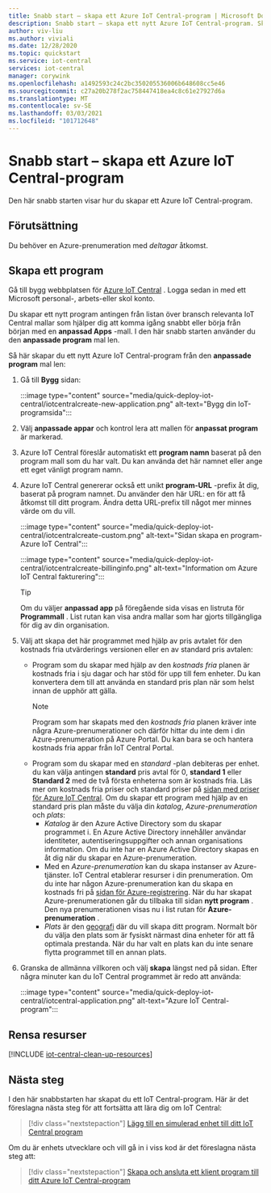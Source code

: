 ```yaml
---
title: Snabb start – skapa ett Azure IoT Central-program | Microsoft Docs
description: Snabb start – skapa ett nytt Azure IoT Central-program. Skapa programmet med antingen den kostnads fria pris planen eller en av standard pris avtalen.
author: viv-liu
ms.author: viviali
ms.date: 12/28/2020
ms.topic: quickstart
ms.service: iot-central
services: iot-central
manager: corywink
ms.openlocfilehash: a1492593c24c2bc350205536006b648608cc5e46
ms.sourcegitcommit: c27a20b278f2ac758447418ea4c8c61e27927d6a
ms.translationtype: MT
ms.contentlocale: sv-SE
ms.lasthandoff: 03/03/2021
ms.locfileid: "101712648"
---
```

# <a name="quickstart---create-an-azure-iot-central-application"></a>Snabb start – skapa ett Azure IoT Central-program

Den här snabb starten visar hur du skapar ett Azure IoT Central-program.

## <a name="prerequisite"></a>Förutsättning 

Du behöver en Azure-prenumeration med *deltagar* åtkomst.

## <a name="create-an-application"></a>Skapa ett program

Gå till bygg webbplatsen för [Azure IoT Central](https://aka.ms/iotcentral) . Logga sedan in med ett Microsoft personal-, arbets-eller skol konto.

Du skapar ett nytt program antingen från listan över bransch relevanta IoT Central mallar som hjälper dig att komma igång snabbt eller börja från början med en **anpassad Apps** -mall. I den här snabb starten använder du den **anpassade program** mal len.

Så här skapar du ett nytt Azure IoT Central-program från den **anpassade program** mal len:

1. Gå till **Bygg** sidan:

    :::image type="content" source="media/quick-deploy-iot-central/iotcentralcreate-new-application.png" alt-text="Bygg din IoT-programsida":::

1. Välj **anpassade appar** och kontrol lera att mallen för **anpassat program** är markerad.

1. Azure IoT Central föreslår automatiskt ett **program namn** baserat på den program mall som du har valt. Du kan använda det här namnet eller ange ett eget vänligt program namn.

1. Azure IoT Central genererar också ett unikt **program-URL** -prefix åt dig, baserat på program namnet. Du använder den här URL: en för att få åtkomst till ditt program. Ändra detta URL-prefix till något mer minnes värde om du vill.

    :::image type="content" source="media/quick-deploy-iot-central/iotcentralcreate-custom.png" alt-text="Sidan skapa en program-Azure IoT Central":::

    :::image type="content" source="media/quick-deploy-iot-central/iotcentralcreate-billinginfo.png" alt-text="Information om Azure IoT Central fakturering":::

    > [!Tip]
    > Om du väljer **anpassad app** på föregående sida visas en listruta för **Programmall** . List rutan kan visa andra mallar som har gjorts tillgängliga för dig av din organisation.

1. Välj att skapa det här programmet med hjälp av pris avtalet för den kostnads fria utvärderings versionen eller en av standard pris avtalen:

    - Program som du skapar med hjälp av den *kostnads fria* planen är kostnads fria i sju dagar och har stöd för upp till fem enheter. Du kan konvertera dem till att använda en standard pris plan när som helst innan de upphör att gälla.
        > [!NOTE]
        > Program som har skapats med den *kostnads fria* planen kräver inte några Azure-prenumerationer och därför hittar du inte dem i din Azure-prenumeration på Azure Portal. Du kan bara se och hantera kostnads fria appar från IoT Central Portal.          
    - Program som du skapar med en *standard* -plan debiteras per enhet. du kan välja antingen **standard** pris avtal för 0, **standard 1** eller **Standard 2** med de två första enheterna som är kostnads fria. Läs mer om kostnads fria priser och standard priser på [sidan med priser för Azure IoT Central](https://azure.microsoft.com/pricing/details/iot-central/). Om du skapar ett program med hjälp av en standard pris plan måste du välja din *katalog*, *Azure-prenumeration* och *plats*:
        - *Katalog* är den Azure Active Directory som du skapar programmet i. En Azure Active Directory innehåller användar identiteter, autentiseringsuppgifter och annan organisations information. Om du inte har en Azure Active Directory skapas en åt dig när du skapar en Azure-prenumeration.
        - Med en *Azure-prenumeration* kan du skapa instanser av Azure-tjänster. IoT Central etablerar resurser i din prenumeration. Om du inte har någon Azure-prenumeration kan du skapa en kostnads fri på [sidan för Azure-registrering](https://aka.ms/createazuresubscription). När du har skapat Azure-prenumerationen går du tillbaka till sidan **nytt program** . Den nya prenumerationen visas nu i list rutan för **Azure-prenumeration** .
        - *Plats* är den [geografi](https://azure.microsoft.com/global-infrastructure/geographies/) där du vill skapa ditt program. Normalt bör du välja den plats som är fysiskt närmast dina enheter för att få optimala prestanda. När du har valt en plats kan du inte senare flytta programmet till en annan plats.

1. Granska de allmänna villkoren och välj **skapa** längst ned på sidan. Efter några minuter kan du IoT Central programmet är redo att använda:

    :::image type="content" source="media/quick-deploy-iot-central/iotcentral-application.png" alt-text="Azure IoT Central-program":::

## <a name="clean-up-resources"></a>Rensa resurser

[!INCLUDE [iot-central-clean-up-resources](../../../includes/iot-central-clean-up-resources.md)]

## <a name="next-steps"></a>Nästa steg

I den här snabbstarten har skapat du ett IoT Central-program. Här är det föreslagna nästa steg för att fortsätta att lära dig om IoT Central:

> [!div class="nextstepaction"]
> [Lägg till en simulerad enhet till ditt IoT Central program](./quick-create-simulated-device.md)

Om du är enhets utvecklare och vill gå in i viss kod är det föreslagna nästa steg att:
> [!div class="nextstepaction"]
> [Skapa och ansluta ett klient program till ditt Azure IoT Central-program](./tutorial-connect-device.md)